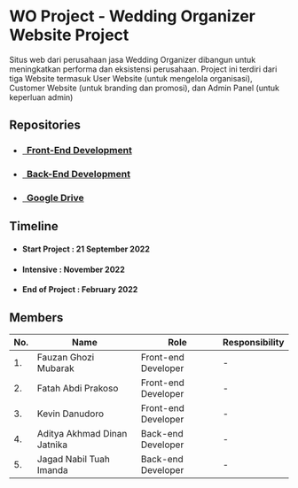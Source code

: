 # WO Project - Wedding Organizer Website Project
Situs web dari perusahaan jasa Wedding Organizer dibangun untuk meningkatkan performa dan eksistensi perusahaan. Project ini terdiri dari tiga Website termasuk User Website (untuk mengelola organisasi), Customer Website (untuk branding dan promosi), dan Admin Panel (untuk keperluan admin) 

## Repositories

- ### [&nbsp;&nbsp;Front-End Development](https://github.com/WO-Project/Front-End-Panel-Admin)
- ### [&nbsp;&nbsp;Back-End Development](https://github.com/WO-Project/Back-End-Laravel-API)
- ### [&nbsp;&nbsp;Google Drive](https://drive.google.com/drive/folders/124DtSDee9rlchluM-ryYg9khgV7rcXhb)

## Timeline

- #### Start Project : 21 September 2022
- #### Intensive : November 2022
- #### End of Project : February 2022

## Members
|No.| Name        |Role           | Responsibility |
|---| ------------- |-------------| -----|
|1.| Fauzan Ghozi Mubarak | Front-end Developer| -
|2.| Fatah Abdi Prakoso | Front-end Developer |  -
|3.|  Kevin Danudoro | Front-end Developer  |  -
|4.| Aditya Akhmad Dinan Jatnika  | Back-end Developer | -
|5.|  Jagad Nabil Tuah Imanda |  Back-end Developer  | -

